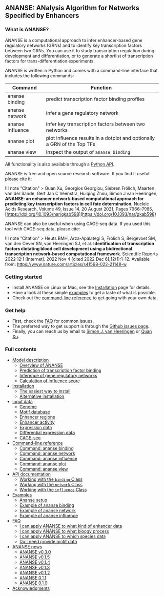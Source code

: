 ## **ANANSE**: **AN**alysis **A**lgorithm for **N**etworks **S**pecified by **E**nhancers

### What is ANANSE?

ANANSE is a computational approach to infer enhancer-based gene regulatory networks (GRNs) and to identify key transcription factors between two GRNs. You can use it to study transcription regulation during development and differentiation, or to generate a shortlist of transcription factors for trans-differentiation experiments. 

ANANSE is written in Python and comes with a command-line interface that includes the following commands:

| Command           | Function                                                       |
| ----------------- | -------------------------------------------------------------- |
|  ananse binding   | predict transcription factor binding profiles                  |
|  ananse network   | infer a gene regulatory network                                |
|  ananse influence | infer key transcription factors between two networks           |   
|  ananse plot      | plot influence results in a dotplot and optionally a GRN of the Top TFs |   
|  ananse view      | inspect the output of `ananse binding`                         |

All functionality is also available through a [Python API](API_documentation.md).

ANANSE is free and open source research software. If you find it useful please cite it:

!!! note "Citation"
    > Quan Xu, Georgios Georgiou, Siebren Frölich, Maarten van der Sande, Gert Jan C Veenstra, Huiqing Zhou, Simon J van Heeringen, **ANANSE: an enhancer network-based computational approach for predicting key transcription factors in cell fate determination**, Nucleic Acids Research, Volume 49, Issue 14, 20 August 2021, Pages 7966–7985, [https://doi.org/10.1093/nar/gkab598](https://doi.org/10.1093/nar/gkab598)
    
ANANSE can also be useful when using CAGE-seq data. If you used this tool with CAGE-seq data, please cite:

!!! note "Citation"
    > Heuts BMH, Arza-Apalategi S, Frölich S, Bergevoet SM, van den Oever SN, van Heeringen SJ, et al. **Identification of transcription factors dictating blood cell development using a bidirectional transcription network-based computational framework**. Scientific Reports 2022 12:1 [Internet]. 2022 Nov 4 [cited 2022 Dec 6];12(1):1–12. Available from: https://www.nature.com/articles/s41598-022-21148-w

### Getting started

* Install ANANSE on Linux or Mac, see the [Installation](installation.md) page for details.
* Have a look at these simple [examples](examples.md) to get a taste of what is possible.
* Check out the [command-line reference](command-line_reference.md) to get going with your own data.

### Get help

* First, check the [FAQ](faq.md) for common issues.
* The preferred way to get support is through the [Github issues page](https://github.com/vanheeringen-lab/ANANSE/issues).
* Finally, you can reach us by email to <a href="mailto:simon.vanheeringen@gmail.com" target="_blank">Simon J. van Heeringen</a> or <a href="mailto:qxuchn@gmail.com" target="_blank">Quan Xu</a>.

### Full contents

* [Model description](model_description.md)
    - [Overview of ANANSE](model_description/#overview_of_ANANSE)
    - [Prediction of transcription factor binding](model_description/#prediction_of_transcription_factor_binding)
    - [Inference of gene regulatory networks](model_description/#inference_of_gene_regulatory_networks)
    - [Calculation of influence score](model_description/#calculation_of_influence_score)
* [Installation](installation.md)
    - [The easiest way to install](installation/#the-easiest-way-to-install)
    - [Alternative installation](installation/#alternative-installation)
* [Input data](input_data.md)
    - [Genome](input_data/#genome)
    - [Motif database](input_data/#motif-database)
    - [Enhancer regions](input_data/#enhancer-regions)
    - [Enhancer activity](input_data/#enhancer-activity)
    - [Expression data](input_data/#expression-data)
    - [Differential expression data](input_data/#differential-expression-data)
    - [CAGE-seq](input_data/#CAGE-seq)
* [Command-line reference](command-line_reference.md)
    - [Command: ananse binding](command-line_reference/#ananse-binding)
    - [Command: ananse network](command-line_reference/#ananse-network)
    - [Command: ananse influence](command-line_reference/#ananse-influence)
    - [Command: ananse plot](command-line_reference/#ananse-plot)
    - [Command: ananse view](command-line_reference/#ananse-view)
* [API documentation](API_documentation.md)
    - [Working with the `binding` Class](API_documentation/#working-with-binding-class)
    - [Working with the `network` Class](API_documentation/#working-with-network-class)
    - [Working with the `influence` Class](API_documentation/#working-with-influence-class)
* [Examples](examples.md)
    - [Ananse setup](examples/#prepare-code-and-dataset)
    - [Example of ananse binding](examples/#build-tf-binding-network)
    - [Example of ananse network](examples/#built-gene-regulatory-network)
    - [Example of ananse influence](examples/#infer-tf-influence-score)
* [FAQ](faq.md)
    - [I can apply ANANSE to what kind of enhancer data](faq/#I_can_apply_ANANSE_to_what_kind_of_enhancer_data)
    - [I can apply ANANSE to what bioogy process](faq/#I_can_apply_ANANSE_to_what_bioogy_process)
    - [I can apply ANANSE to which species data](faq/#I_can_apply_ANANSE_to_which_species_data)
    - [Do I need provide motif data](faq/#Do_I_need_provide_motif_data)
* [ANANSE news](ananse_news.md)
    - [ANANSE v0.3.0](ananse_news/#ananse-v030)
    - [ANANSE v0.1.5](ananse_news/#ananse-v015)
    - [ANANSE v0.1.4](ananse_news/#ananse-v014)
    - [ANANSE v0.1.3](ananse_news/#ananse-v013)
    - [ANANSE v0.1.2](ananse_news/#ananse-v012)
    - [ANANSE 0.1.1](ananse_news/#ananse-v011)
    - [ANANSE 0.1.0](ananse_news/#ananse-v010)
* [Acknowledgments](acknowledgments.md)
